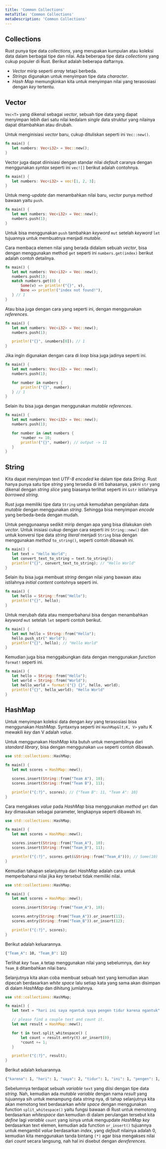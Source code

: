 ```yaml
---
title: 'Common Collections'
metaTitle: 'Common Collections'
metaDescription: 'Common Collections'
---
```


## Collections

Rust punya tipe data _collections_, yang merupakan kumpulan atau koleksi data dalam berbagai tipe dan nilai. Ada beberapa tipe data _collections_ yang cukup populer di Rust. Berikut adalah beberapa daftarnya.

- _Vector_ mirip seperti _array_ tetapi berbeda.
- _Strings_ digunakan untuk menyimpan tipe data _character_.
- _Hash Map_ memungkinkan kita untuk menyimpan nilai yang terasosiasi dengan _key_ tertentu.

## Vector

`Vec<T>` yang dikenal sebagai _vector_, sebuah tipe data yang dapat menyimpan lebih dari satu nilai kedalam _single_ data struktur yang nilainya dapat ditambahkan atau dirubah.

Untuk menginisiasi _vector_ baru, cukup dituliskan seperti ini `Vec::new()`.


```rust
fn main() {
   let numbers: Vec<i32> = Vec::new();
}
```

Vector juga dapat diinisiasi dengan standar nilai _default_ caranya dengan menggunakan _syntax_ seperti ini `vec![]` berikut adalah contohnya.


```rust
fn main() {
   let numbers: Vec<i32> = vec![1, 2, 3];
}
```


Untuk meng-_update_ dan menambahkan nilai baru, _vector_ punya _method_ bawaan yaitu `push`.


```rust
fn main() {
   let mut numbers: Vec<i32> = Vec::new();
   numbers.push(1);
}
```

Untuk bisa menggunakan `push` tambahkan _keyword_ `mut` setelah _keyword_ `let` tujuannya untuk membuatnya menjadi _mutable_.

Cara membaca elemen nilai yang berada didalam sebuah _vector_, bisa dengan menggunakan method `get` seperti ini `numbers.get(index)` berikut adalah contoh detailnya.


```rust
fn main() {
   let mut numbers: Vec<i32> = Vec::new();
   numbers.push(1);
   match numbers.get(0) {
       Some(v) => println!("{}", v),
       None => println!("index not found!"),
   } // 1
}
```

Atau bisa juga dengan cara yang seperti ini, dengan menggunakan _references_.

```rust
fn main() {
   let mut numbers: Vec<i32> = Vec::new();
   numbers.push(1);

   println!("{}", &numbers[0]); // 1
}
```

Jika ingin digunakan dengan cara di _loop_ bisa juga jadinya seperti ini.

```rust
fn main() {
   let mut numbers: Vec<i32> = Vec::new();
   numbers.push(1);

   for number in numbers {
       println!("{}", number);
   } // 1
}
```

Selain itu bisa juga dengan menggunakan _mutable references_.

```rust
fn main() {
   let mut numbers: Vec<i32> = Vec::new();
   numbers.push(1);

   for number in &mut numbers {
       *number += 10;
       println!("{}", number); // output -> 11
   }
}
```

## String

Kita dapat menyimpan text _UTF-8 encoded_ ke dalam tipe data _String_. Rust hanya punya satu tipe _string_ yang tersedia di inti bahasanya, yakni `str` yang dikenal dengan _string slice_ yang biasanya terlihat seperti ini `&str` istilahnya _borrowed string_.

Rust juga memiliki tipe data `String` untuk kemudahan pengolahan data _mutable_ dengan menggunakan _string_. Sehingga bisa menyimpan _encode_ yang berbeda-beda dengan mudah. 

Untuk penggunaanya sedikit mirip dengan apa yang bisa dilakukan oleh _vector_. Untuk inisiasi cukup dengan cara seperti ini `String::new()` dan untuk konversi tipe data _string literal_ menjadi `String` bisa dengan menggunakan _method_ `to_string()`, seperti contoh dibawah ini.

```rust
fn main() {
   let text = "Hello World";
   let convert_text_to_string = text.to_string();
   println!("{}", convert_text_to_string); // "Hello World"
}
```

Selain itu bisa juga membuat _string_ dengan nilai yang bawaan atau istilahnya _initial content_ contohnya seperti ini.

```rust
fn main() {
   let hello = String::from("Hello");   
   println!("{}", hello);
}
```

Untuk merubah data atau memperbaharui bisa dengan menambahkan _keyword_ `mut` setelah `let` seperti contoh berikut.

```rust
fn main() {
   let mut hello = String::from("Hello");
   hello.push_str(" World");
   println!("{}", hello); // "Hello World"
}
```

Kemudian juga bisa menggabungkan data dengan menggunakan _function_ `format!`  seperti ini.

```rust
fn main() {
   let hello = String::from("Hello");
   let world = String::from("World");
   let hello_world = format!("{} {}", hello, world);
   println!("{}", hello_world); "Hello World"
}
```

## HashMap

Untuk menyimpan koleksi data dengan _key_ yang terasosiasi bisa menggunakan _HashMap_. Syntaxnya seperti ini `HashMap&lt;K, V>` yaitu K mewakili _key_ dan V adalah _value_.

Untuk menggunakan _HashMap_ kita butuh untuk mengambilnya dari _standard library_, bisa dengan menggunakan `use` seperti contoh dibawah.

```rust
use std::collections::HashMap;

fn main() {
   let mut scores = HashMap::new();

   scores.insert(String::from("Team A"), 10);
   scores.insert(String::from("Team B"), 11);

   println!("{:?}", scores); // {"Team B": 11, "Team A": 10}
}
```

Cara mengakses _value_ pada _HashMap_ bisa menggunakan _method_ `get` dan _key_ dimasukan sebagai parameter, lengkapnya seperti dibawah ini.

```rust
use std::collections::HashMap;

fn main() {
   let mut scores = HashMap::new();

   scores.insert(String::from("Team_A"), 10);
   scores.insert(String::from("Team_B"), 11);

   println!("{:?}", scores.get(&String::from("Team_A"))); // Some(10)
}
```

Kemudian tahapan selanjutnya dari _HashMap_ adalah cara untuk memperbaharui nilai jika _key_ tersebut tidak memiliki nilai.

```rust
use std::collections::HashMap;

fn main() {
   let mut scores = HashMap::new();

   scores.insert(String::from("Team_A"), 10);

   scores.entry(String::from("Team_A")).or_insert(11);
   scores.entry(String::from("Team_B")).or_insert(12);

   println!("{:?}", scores);
}
```

Berikut adalah keluarannya.

```bash
{"Team_A": 10, "Team_B": 12}
```

Terlihat _key_ `Team_A` tetap menggunakan nilai yang sebelumnya, dan _key_ `Team_B` ditambahkan nilai baru.

Selanjutnya kita akan coba membuat sebuah text yang kemudian akan dipecah berdasarkan _white space_ lalu setiap kata yang sama akan disimpan di dalam _HashMap_ dan dihitung jumlahnya.

```rust
use std::collections::HashMap;

fn main() {
   let text = "hari ini saya ngantuk saya pengen tidur karena ngantuk";

   // please find a couple text and count it.
   let mut result = HashMap::new();

   for t in text.split_whitespace() {
       let count = result.entry(t).or_insert(0);
       *count += 1;
   }

   println!("{:?}", result);
}
```

Berikut adalah keluarannya.

```bash
{"karena": 1, "hari": 1, "saya": 2, "tidur": 1, "ini": 1, "pengen": 1, "ngantuk": 2}
```

Sebelumnya terdapat sebuah _variable_ `text` yang diisi dengan tipe data _string_. Nah, kemudian ada _mutable variable_ dengan nama _result_ yang tujuannya sih untuk menampung data _string_ nya, di tahap selanjutnya  kita akan memotong text berdasarkan _white space_ dengan menggunakan function `split_whitespace()`  yaitu fungsi bawaan di Rust untuk memotong berdasarkan _whitespace_ dan kemudian di dalam perulangan tersebut kita _define_ lagi _variable_ `count` yang isinya untuk mengupdate _HashMap_ _key_ berdasarkan text elemen, kemudian ada function `or_insert()` tujuannya untuk mengambil _value_ berdasarkan _index_, yang _default_ nilainya adalah 0, kemudian kita menggunakan tanda bintang `(*)` agar bisa mengakses nilai dari _count_ secara langsung, nah hal ini disebut dengan _dereferences_.
